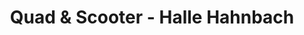 ---
title: "Quad & Scooter - Halle Hahnbach"
url: /hahnbach/quad-und-scooter-halle-hahnbach/
shop: Autohaus
---
